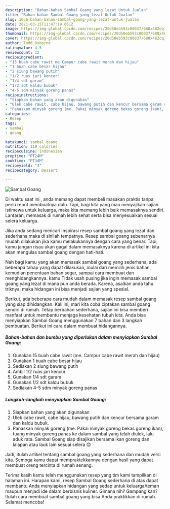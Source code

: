 ```yaml
---
description: "Bahan-bahan Sambal Goang yang lezat Untuk Jualan"
title: "Bahan-bahan Sambal Goang yang lezat Untuk Jualan"
slug: 1036-bahan-bahan-sambal-goang-yang-lezat-untuk-jualan
date: 2021-03-15T11:47:19.661Z
image: https://img-global.cpcdn.com/recipes/20d50eb593c00037/680x482cq70/sambal-goang-foto-resep-utama.jpg
thumbnail: https://img-global.cpcdn.com/recipes/20d50eb593c00037/680x482cq70/sambal-goang-foto-resep-utama.jpg
cover: https://img-global.cpcdn.com/recipes/20d50eb593c00037/680x482cq70/sambal-goang-foto-resep-utama.jpg
author: Todd Osborne
ratingvalue: 4.5
reviewcount: 12
recipeingredient:
- "15 buah cabe rawit me Campur cabe rawit merah dan hijau"
- "1 buah cabe besar hijau"
- "2 siung bawang putih"
- "1/2 ruas jari kencur"
- "1/4 sdt garam"
- "1/2 sdt kaldu bubuk"
- "4-5 sdm minyak goreng panas"
recipeinstructions:
- "Siapkan bahan yang akan digunakan"
- "Ulek cabe rawit, cabe hijau, bawang putih dan kencur bersama garam dan kaldu bubuk."
- "Panaskan minyak goreng (me. Pakai minyak goreng bekas goreng ikan), tuang minyak goreng panas ke dalam sambal yang telah diulek, lalu aduk rata. Sambal Goang siap disajikan bersama ikan goreng dan lalapan atau lauk lain sesuai selera 😊"
categories:
- Resep
tags:
- sambal
- goang

katakunci: sambal goang 
nutrition: 119 calories
recipecuisine: Indonesian
preptime: "PT24M"
cooktime: "PT34M"
recipeyield: "3"
recipecategory: Dessert

---
```



![Sambal Goang](https://img-global.cpcdn.com/recipes/20d50eb593c00037/680x482cq70/sambal-goang-foto-resep-utama.jpg)

Di waktu  saat ini , anda memang dapat membeli masakan praktis tanpa perlu repot membuatnya dulu. Tapi, bagi kita yang mau menyajikan sajian istimewa untuk keluarga, maka kita memang lebih baik memasaknya sendiri. Lantaran, memasak di rumah lebih sehat serta bisa menyesuaikan sesuai selera keluarga.

Jika anda sedang mencari inspirasi resep sambal goang yang lezat dan sederhana,maka di sinilah tempatnya. Resep sambal goang  sebenarnya mudah dilakukan jika kamu melakukannya dengan cara yang benar. Tapi, kamu jangan risau akan gagal dalam memasaknya 
karena di artikel ini kita akan mengulas sambal goang dengan hati-hati.  



Nah bagi kamu yang akan memasak sambal goang yang sederhana, ada beberapa tahap yang dapat dilakukan, mulai dari memilih jenis bahan, kemudian penentuan bahan segar, sampai cara membuat dan menghidangkannya. kamu Tidak usah pusing jika ingin memasak sambal goang yang lezat di mana pun anda berada. Karena, asalkan anda  tahu triknya, maka hidangan ini bisa menjadi sajian yang spesial.

Berikut, ada beberapa cara mudah dalam memasak resep sambal goang yang siap dihidangkan. Kali ini, mari kita coba ciptakan sambal goang sendiri di rumah. Tetap berbahan sederhana, sajian ini bisa memberi manfaat untuk membantu menjaga kesehatan tubuh kita. Anda bisa menyiapkan Sambal Goang menggunakan 7 bahan dan 3 langkah pembuatan. Berikut ini cara dalam membuat hidangannya.

<!--inarticleads1-->

##### Bahan-bahan dan bumbu yang diperlukan dalam menyiapkan Sambal Goang:

1. Gunakan 15 buah cabe rawit (me. Campur cabe rawit merah dan hijau)
1. Gunakan 1 buah cabe besar hijau
1. Sediakan 2 siung bawang putih
1. Ambil 1/2 ruas jari kencur
1. Gunakan 1/4 sdt garam
1. Gunakan 1/2 sdt kaldu bubuk
1. Sediakan 4-5 sdm minyak goreng panas




<!--inarticleads2-->

##### Langkah-langkah menyiapkan Sambal Goang:

1. Siapkan bahan yang akan digunakan
1. Ulek cabe rawit, cabe hijau, bawang putih dan kencur bersama garam dan kaldu bubuk.
1. Panaskan minyak goreng (me. Pakai minyak goreng bekas goreng ikan), tuang minyak goreng panas ke dalam sambal yang telah diulek, lalu aduk rata. Sambal Goang siap disajikan bersama ikan goreng dan lalapan atau lauk lain sesuai selera 😊




Jadi, itulah artikel tentang  sambal goang  yang sederhana dan mudah versi kita. Semoga kamu dapat mempraktekkannya dengan hasil yang dapat membuat oreng tercinta di rumah senang. 

Terima kasih kamu telah menggunakan resep yang tim kami tampilkan di halaman ini. Harapan kami, resep  Sambal Goang sederhana di atas dapat membantu Anda menyiapkan hidangan yang sedap untuk keluarga/teman maupun menjadi ide dalam berbisnis kuliner. Gimana nih? Gampang kan? Itulah cara membuat sambal goang yang bisa Anda praktikkan di rumah. Selamat mencoba!

